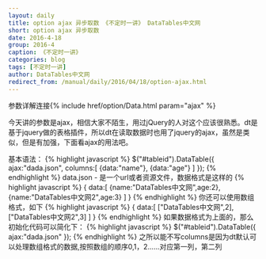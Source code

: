 ```yaml
---
layout: daily
title: option ajax 异步取数 《不定时一讲》 DataTables中文网
short: option ajax 异步取数
date: 2016-4-18
group: 2016-4
caption: 《不定时一讲》
categories: blog
tags: [不定时一讲]
author: DataTables中文网
redirect_from: /manual/daily/2016/04/18/option-ajax.html
---
```

参数详解连接{% include href/option/Data.html param="ajax" %}

今天讲的参数是ajax，相信大家不陌生，用过jQuery的人对这个应该很熟悉。dt是基于jquery做的表格插件，所以dt在读取数据时也用了jquery的ajax，虽然是类似，但是有加强，下面看ajax的用法吧。
<!--more-->
基本语法：
{% highlight javascript %}
$("#tableid").DataTable({
    ajax:"dada.json",
    columns:[
        {data:"name"},
        {data:"age"}
    ]
});
{% endhighlight %}
data.json - 是一个url或者资源文件，数据格式是这样的
{% highlight javascript %}
{
    data:[
        {name:"DataTables中文网",age:2},
        {name:"DataTables中文网2",age:3}
    ]
}
{% endhighlight %}
你还可以使用数组格式，如下
{% highlight javascript %}
{
    data:[
        ["DataTables中文网",2],["DataTables中文网2",3]
    ]
}
{% endhighlight %}
如果数据格式为上面的，那么初始化代码可以简化下：
{% highlight javascript %}
$("#tableid").DataTable({
    ajax:"dada.json"
});
{% endhighlight %}
之所以能不写columns是因为dt默认可以处理数组格式的数据,按照数组的顺序0,1，2……对应第一列，第二列